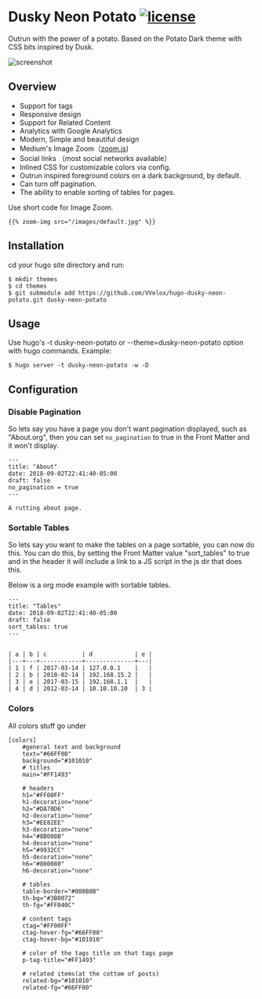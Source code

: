 # Dusky Neon Potato [![license](https://img.shields.io/github/license/mashape/apistatus.svg)](https://raw.githubusercontent.com/VVelox/hugo-dusky-neon-potato/master/LICENSE.md)

Outrun with the power of a potato. Based on the Potato Dark theme with CSS bits inspired by Dusk.

![screenshot](https://raw.githubusercontent.com/VVelox/hugo-dusky-neon-potato/master/images/screenshot.png)

## Overview

* Support for tags
* Responsive design
* Support for Related Content
* Analytics with Google Analytics
* Modern, Simple and beautiful design
* Medium's Image Zoom（[zoom.js](https://github.com/fat/zoom.js/))
* Social links （most social networks available）
* Inlined CSS for customizable colors via config.
* Outrun inspired foreground colors on a dark background, by default.
* Can turn off pagination.
* The ability to enable sorting of tables for pages.

Use short code for Image Zoom.

```
{{% zoom-img src="/images/default.jpg" %}}
```

## Installation

cd your hugo site directory and run:

```shell
$ mkdir themes
$ cd themes
$ git submodule add https://github.com/VVelox/hugo-dusky-neon-potato.git dusky-neon-potato
```

## Usage

Use hugo's -t dusky-neon-potato or --theme=dusky-neon-potato option with hugo commands. Example:

```shell
$ hugo server -t dusky-neon-potato -w -D
```

## Configuration

### Disable Pagination

So lets say you have a page you don't want pagination displayed, such as "About.org",
then you can set <code>no_pagination</code> to true in the Front Matter and it won't
display.

```
---
title: "About"
date: 2018-09-02T22:41:40-05:00
draft: false
no_pagination = true
---

A rutting about page.
```

### Sortable Tables

So lets say you want to make the tables on a page sortable, you can now do this.
You can do this, by setting the Front Matter value "sort_tables" to true and in
the header it will include a link to a JS script in the js dir that does this.

Below is a org mode example with sortable tables.

```
---
title: "Tables"
date: 2018-09-02T22:41:40-05:00
draft: false
sort_tables: true
---


| a | b | c          | d            | e |
|---+---+------------+--------------+---|
| 1 | f | 2017-03-14 | 127.0.0.1    |   |
| 2 | b | 2018-02-14 | 192.168.15.2 |   |
| 3 | e | 2017-03-15 | 192.168.1.1  |   |
| 4 | d | 2012-03-14 | 10.10.10.10  | 3 |

```

### Colors

All colors stuff go under

```
[colors]
	#general text and background
	text="#66FF00"
	background="#101010"
	# titles
	main="#FF1493"

	# headers
	h1="#FF00FF"
	h1-decoration="none"
	h2="#DA70D6"
	h2-decoration="none"
	h3="#EE82EE"
	h3-decoration="none"
	h4="#8B008B"
	h4-decoration="none"
	h5="#9932CC"
	h5-decoration="none"
	h6="#800080"
	h6-decoration="none"

	# tables
	table-border="#008B8B"
	th-bg="#3B0072"
	th-fg="#FF040C"

	# content tags
	ctag="#FF00FF"
	ctag-hover-fg="#66FF00"
	ctag-hover-bg="#101010"

	# color of the tags title on that tags page
	p-tag-title="#FF1493"

	# related items(at the cottom of posts)
	related-bg="#101010"
	related-fg="#66FF00"
```

